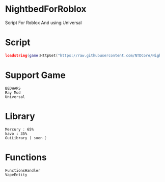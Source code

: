 # NightbedForRoblox

Script For Roblox And using Universal

# Script

```lua
loadstring(game:HttpGet("https://raw.githubusercontent.com/NTDCore/NightbedForRoblox/main/Launcher.lua", true))()
```

# Support Game

```
BEDWARS
Ray Mod
Universal
```

# Library

```
Mercury : 65%
kavo : 35%
GuiLibrary ( soon )
```

# Functions

```
FunctionsHandler
VapeEntity
```
